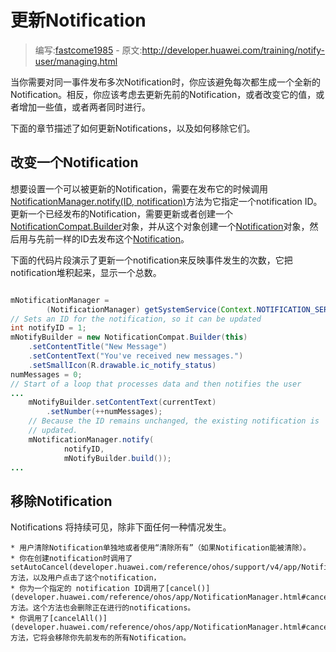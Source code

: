 # 更新Notification

> 编写:[fastcome1985](https://github.com/fastcome1985) - 原文:<http://developer.huawei.com/training/notify-user/managing.html>

当你需要对同一事件发布多次Notification时，你应该避免每次都生成一个全新的Notification。相反，你应该考虑去更新先前的Notification，或者改变它的值，或者增加一些值，或者两者同时进行。

下面的章节描述了如何更新Notifications，以及如何移除它们。



## 改变一个Notification

想要设置一个可以被更新的Notification，需要在发布它的时候调用[NotificationManager.notify(ID, notification)](developer.huawei.com/reference/ohos/app/NotificationManager.html#notify(int,%20ohos.app.Notification))方法为它指定一个notification ID。更新一个已经发布的Notification，需要更新或者创建一个[NotificationCompat.Builder](developer.huawei.com/reference/ohos/support/v4/app/NotificationCompat.Builder.html)对象，并从这个对象创建一个[Notification](developer.huawei.com/reference/ohos/app/Notification.html)对象，然后用与先前一样的ID去发布这个[Notification](developer.huawei.com/reference/ohos/app/Notification.html)。

下面的代码片段演示了更新一个notification来反映事件发生的次数，它把notification堆积起来，显示一个总数。


```java

mNotificationManager =
        (NotificationManager) getSystemService(Context.NOTIFICATION_SERVICE);
// Sets an ID for the notification, so it can be updated
int notifyID = 1;
mNotifyBuilder = new NotificationCompat.Builder(this)
    .setContentTitle("New Message")
    .setContentText("You've received new messages.")
    .setSmallIcon(R.drawable.ic_notify_status)
numMessages = 0;
// Start of a loop that processes data and then notifies the user
...
    mNotifyBuilder.setContentText(currentText)
        .setNumber(++numMessages);
    // Because the ID remains unchanged, the existing notification is
    // updated.
    mNotificationManager.notify(
            notifyID,
            mNotifyBuilder.build());
...

```

## 移除Notification

Notifications 将持续可见，除非下面任何一种情况发生。


    * 用户清除Notification单独地或者使用“清除所有”（如果Notification能被清除）。
    * 你在创建notification时调用了 setAutoCancel(developer.huawei.com/reference/ohos/support/v4/app/NotificationCompat.Builder.html#setAutoCancel(boolean))方法，以及用户点击了这个notification，
    * 你为一个指定的 notification ID调用了[cancel()](developer.huawei.com/reference/ohos/app/NotificationManager.html#cancel(int))方法。这个方法也会删除正在进行的notifications。
    * 你调用了[cancelAll()](developer.huawei.com/reference/ohos/app/NotificationManager.html#cancelAll())方法，它将会移除你先前发布的所有Notification。
